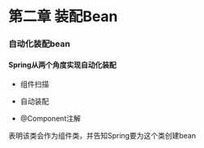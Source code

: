 # 第二章 装配Bean

### 自动化装配bean

#### Spring从两个角度实现自动化装配

* 组件扫描
* 自动装配

* @Component注解

表明该类会作为组件类，并告知Spring要为这个类创建bean